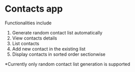 # Contacts app

Functionalities include
1) Generate random contact list automatically
2) View contacts details
3) List contacts
4) Add new contact in the existing list
5) Display contacts in sorted order sectionwise

*Currently only random contact list generation is supported
